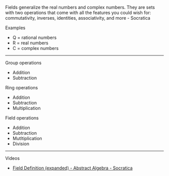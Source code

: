 Fields generalize the real numbers and complex numbers.  They are sets with two operations that come with all the features you could wish for: commutativity, inverses, identities, associativity, and more - Socratica

Examples
* Q = rational numbers
* R = real numbers
* C = complex numbers

- - - -
Group operations
* Addition
* Subtraction

Ring operations
* Addition
* Subtraction
* Multiplication
   
Field operations
* Addition
* Subtraction
* Mutltiplication
* Division

- - - -

Videos
* [Field Definition (expanded) - Abstract Algebra - Socratica](https://youtu.be/KCSZ4QhOw0I?si=HXnCGRsIlST-bPyI)
